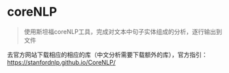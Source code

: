 # coreNLP
> 使用斯坦福coreNLP工具，完成对文本中句子实体组成的分析，逐行输出到文件

去官方网站下载相应的相应的库（中文分析需要下载额外的库），官方指引：https://stanfordnlp.github.io/CoreNLP/

